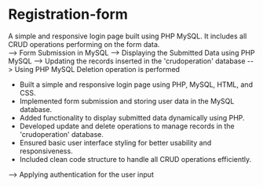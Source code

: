 # Registration-form
A simple and responsive login page built using PHP MySQL. It includes all CRUD operations performing on the form data.  
--> Form Submission in MySQL
--> Displaying the Submitted Data using PHP MySQL
--> Updating the records inserted in the 'crudoperation' database
--> Using PHP MySQL Deletion operation is performed
- Built a simple and responsive login page using PHP, MySQL, HTML, and CSS.
- Implemented form submission and storing user data in the MySQL database.
- Added functionality to display submitted data dynamically using PHP.
- Developed update and delete operations to manage records in the 'crudoperation' database.
- Ensured basic user interface styling for better usability and responsiveness.
- Included clean code structure to handle all CRUD operations efficiently.

--> Applying authentication for the user input
